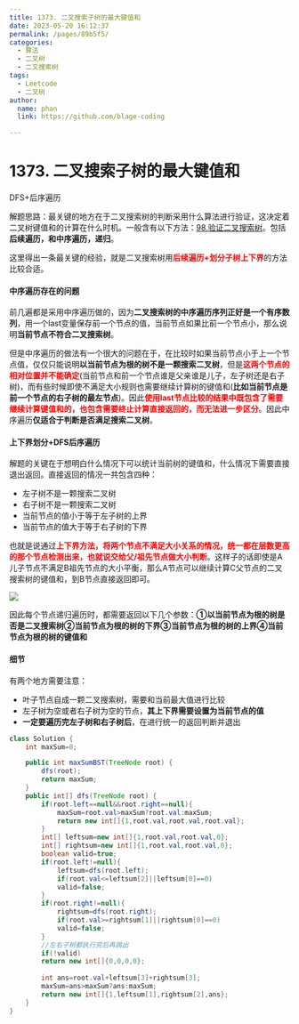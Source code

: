 ```yaml
---
title: 1373. 二叉搜索子树的最大键值和
date: 2023-05-20 16:12:37
permalink: /pages/89b5f5/
categories: 
  - 算法
  - 二叉树
  - 二叉搜索树
tags: 
  - Leetcode
  - 二叉树
author: 
  name: phan
  link: https://github.com/blage-coding

---
```

# 1373. 二叉搜索子树的最大键值和

DFS+后序遍历

解题思路：最关键的地方在于二叉搜索树的判断采用什么算法进行验证，这决定着二叉树键值和的计算在什么时机。一般含有以下方法：[98.验证二叉搜索树]([98.验证二叉搜索树](https://www.blagecode.cn/pages/7c1a75/))。包括**后续遍历，和中序遍历，递归**。

这里得出一条最关键的经验，就是二叉搜索树用<font color="red">**后续遍历+划分子树上下界**</font>的方法比较合适。

#### 中序遍历存在的问题

前几遍都是采用中序遍历做的，因为**二叉搜索树的中序遍历序列正好是一个有序数列**，用一个last变量保存前一个节点的值，当前节点如果比前一个节点小，那么说明**当前节点不符合二叉搜索树**。

但是中序遍历的做法有一个很大的问题在于，在比较时如果当前节点小于上一个节点值，仅仅只能说明**以当前节点为根的树不是一颗搜索二叉树**，但是<font color="red">**这两个节点的相对位置并不能确定**</font>(当前节点和前一个节点谁是父亲谁是儿子，左子树还是右子树)，而有些时候即使不满足大小规则也需要继续计算树的键值和(**比如当前节点是前一个节点的右子树的最左节点**)。因此<font color="red">**使用last节点比较的结果中既包含了需要继续计算键值和的，也包含需要终止计算直接返回的，而无法进一步区分**</font>。因此中序遍历**仅适合于判断是否满足搜索二叉树**。

#### 上下界划分+DFS后序遍历

解题的关键在于想明白什么情况下可以统计当前树的键值和，什么情况下需要直接退出返回。直接返回的情况一共包含四种：

- 左子树不是一颗搜索二叉树
- 右子树不是一颗搜索二叉树
- 当前节点的值小于等于左子树的上界
- 当前节点的值大于等于右子树的下界

也就是说通过<font color="red">**上下界方法，将两个节点不满足大小关系的情况，统一都在层数更高的那个节点检测出来，也就说交给父/祖先节点做大小判断**</font>。这样子的话即使是A儿子节点不满足B祖先节点的大小平衡，那么A节点可以继续计算C父节点的二叉搜索树的键值和，到B节点直接返回即可。

![](https://jsd.cdn.zzko.cn/gh/blage-coding/picx-images-hosting@master/20230521/image.xwh7dtesoc0.webp)

因此每个节点递归遍历时，都需要返回以下几个参数：**①以当前节点为根的树是否是二叉搜索树②当前节点为根的树的下界③当前节点为根的树的上界④当前节点为根的树的键值和**

#### 细节

有两个地方需要注意：

- 叶子节点自成一颗二叉搜索树，需要和当前最大值进行比较
- 左子树为空或者右子树为空的节点，**其上下界需要设置为当前节点的值**
- **一定要遍历完左子树和右子树后**，在进行统一的返回判断并退出

```java
class Solution {
    int maxSum=0;

    public int maxSumBST(TreeNode root) {
        dfs(root);
        return maxSum;
    }
    public int[] dfs(TreeNode root) {
        if(root.left==null&&root.right==null){
            maxSum=root.val>maxSum?root.val:maxSum;
            return new int[]{1,root.val,root.val,root.val};
        }
        int[] leftsum=new int[]{1,root.val,root.val,0};
        int[] rightsum=new int[]{1,root.val,root.val,0};
        boolean valid=true;
        if(root.left!=null){
            leftsum=dfs(root.left);
            if(root.val<=leftsum[2]||leftsum[0]==0)
            valid=false;
        }
        if(root.right!=null){
            rightsum=dfs(root.right);
            if(root.val>=rightsum[1]||rightsum[0]==0)
            valid=false;
        }
        //左右子树都执行完后再跳出
        if(!valid)
        return new int[]{0,0,0,0};
        
        int ans=root.val+leftsum[3]+rightsum[3];
        maxSum=ans>maxSum?ans:maxSum;
        return new int[]{1,leftsum[1],rightsum[2],ans};
    }
}
```

